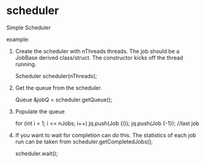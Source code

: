# scheduler
Simple Scheduler


example:

1. Create the scheduler with nThreads threads. The job should be a JobBase derived class/struct. The constructor kicks off the thread running.

    Scheduler<Job> scheduler(nThreads);

2. Get the queue from the scheduler.

    Queue<Job> &jobQ = scheduler.getQueue();

3. Populate the queue

    for (int i = 1; i <= nJobs; i++)
        jq.push(Job {i});
    jq.push(Job {-1});  //last job

4. If you want to wait for completion can do this. The statistics of each job run can be taken from scheduler.getCompletedJobs();
                            
    scheduler.wait();
